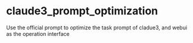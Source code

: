 # claude3_prompt_optimization
Use the official prompt to optimize the task prompt of cladue3, and webui as the operation interface
